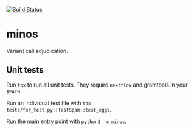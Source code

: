 [![Build Status](https://travis-ci.org/iqbal-lab-org/minos.svg?branch=master)](https://travis-ci.org/iqbal-lab-org/minos)

# minos
Variant call adjudication.

## Unit tests

Run `tox` to run all unit tests.
They require `nextflow` and gramtools in your `$PATH`.

Run an individual test file with `tox tests/for_test.py::TestSpam::test_eggs`.

Run the main entry point with `python3 -m minos`.
